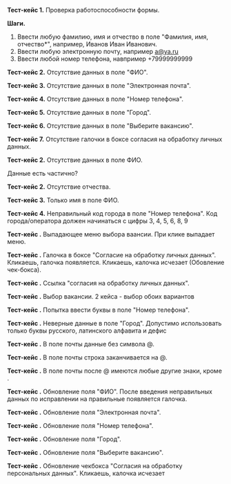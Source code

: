 __Тест-кейс 1.__ Проверка работоспособности формы.

__Шаги.__
1. Ввести любую фамилию, имя и отчество в поле "Фамилия, имя, отчество*", например, Иванов Иван Иванович.
2. Ввести любую электронную почту, например a@ya.ru
3. Ввести любой номер телефона, навпример +79999999999



__Тест-кейс 2.__ Отсутствие данных в поле "ФИО".

__Тест-кейс 3.__ Отсутствие данных в поле "Электронная почта".

__Тест-кейс 4.__ Отсутствие данных в поле "Номер телефона".

__Тест-кейс 5.__ Отсутствие данных в поле "Город".

__Тест-кейс 6.__ Отсутствие данных в поле "Выберите вакансию".

__Тест-кейс 7.__ Отсутствие галочки в боксе согласия на обработку личных данных.

__Тест-кейс 2.__ Отсутствие данных в поле ФИО.

Данные есть частично? 

__Тест-кейс 2.__ Отсутствие отчества.

__Тест-кейс 3.__ Только имя в поле ФИО.

__Тест-кейс 4.__ Неправильный код города в поле "Номер телефона".
Код города/оператора должен начинаться с цифры 3, 4, 5, 6, 8, 9

__Тест-кейс .__ Выпадающее меню выбора ваансии.
При клике выпадает меню.

__Тест-кейс .__ Галочка в боксе "Согласие на обработку личных данных".
Кликаешь, галочка появляется.
Кликаешь, калочка исчезает (Обовление чек-бокса).

__Тест-кейс .__ Ссылка "согласия на обработку личных данных".

__Тест-кейс .__ Выбор вакансии.
2 кейса - выбор обоих вариантов

__Тест-кейс .__ Попытка ввести буквы в поле "Номер телефона".

__Тест-кейс .__ Неверные данные в поле "Город".
Допустимо использовать только буквы русского, латинского алфавита и дефис

__Тест-кейс .__ В поле почты данные без символа @.

__Тест-кейс .__ В поле почты строка заканчивается на @.

__Тест-кейс .__ В поле почты после @ имеются любые другие знаки, кроме .

__Тест-кейс .__ Обновление поля "ФИО".
После введения неправильных данных по исправлении на правильные появляется галочка.

__Тест-кейс .__ Обновление поля "Электронная почта".

__Тест-кейс .__ Обновление поля "Номер телефона".

__Тест-кейс .__ Обновление поля "Город".

__Тест-кейс .__ Обновление поля "Выберите вакансию".

__Тест-кейс .__ Обновление чекбокса "Согласия на обработку персональных данных".
Кликаешь, калочка исчезает 

